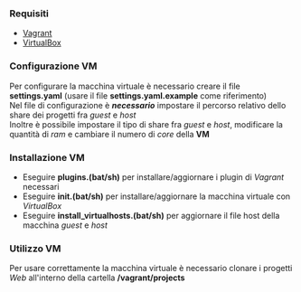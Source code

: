 ### Requisiti
- [Vagrant][1]
- [VirtualBox][2]

### Configurazione VM
Per configurare la macchina virtuale è necessario creare il file **settings.yaml** (usare il file **settings.yaml.example** come riferimento)\
Nel file di configurazione è ***necessario*** impostare il percorso relativo dello share dei progetti fra *guest* e *host*\
Inoltre è possibile impostare il tipo di share fra *guest* e *host*, modificare la quantità di *ram* e cambiare il numero di *core* della **VM**

### Installazione VM
- Eseguire **plugins.(bat/sh)** per installare/aggiornare i plugin di *Vagrant* necessari
- Eseguire **init.(bat/sh)** per installare/aggiornare la macchina virtuale con *VirtualBox*
- Eseguire **install_virtualhosts.(bat/sh)** per aggiornare il file host della macchina *guest* e *host*

### Utilizzo VM
Per usare correttamente la macchina virtuale è necessario clonare i progetti *Web* all'interno della cartella **/vagrant/projects**

[1]: https://www.vagrantup.com/downloads.html
[2]: https://www.virtualbox.org/wiki/Downloads
